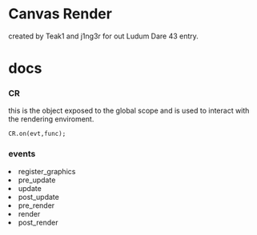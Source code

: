 <h1>Canvas Render</h1>
created by Teak1 and j1ng3r for out Ludum Dare 43 entry.

<h1>docs</h1>
<h3>CR</h3>
this is the object exposed to the global scope and is used to interact with the rendering enviroment.

`CR.on(evt,func);`

<h3>events</h3>
<li>register_graphics</li>
<li>pre_update</li>
<li>update</li>
<li>post_update</li>
<li>pre_render</li>
<li>render</li>
<li>post_render</li>
